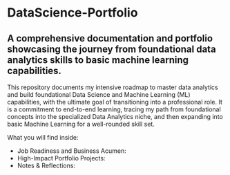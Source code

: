 # DataScience-Portfolio
A comprehensive documentation and portfolio showcasing the journey from foundational data analytics skills to basic machine learning capabilities.
--------------------------------------------------------------------------------------------------------------------------------------------------

This repository documents my intensive roadmap to master data analytics and build foundational Data Science and Machine Learning (ML) capabilities, with the ultimate goal of transitioning into a professional role. It is a commitment to end-to-end learning, tracing my path from foundational concepts into the specialized Data Analytics niche, and then expanding into basic Machine Learning for a well-rounded skill set.

What you will find inside: 
- Job Readiness and Business Acumen: 
- High-Impact Portfolio Projects:
- Notes & Reflections:
